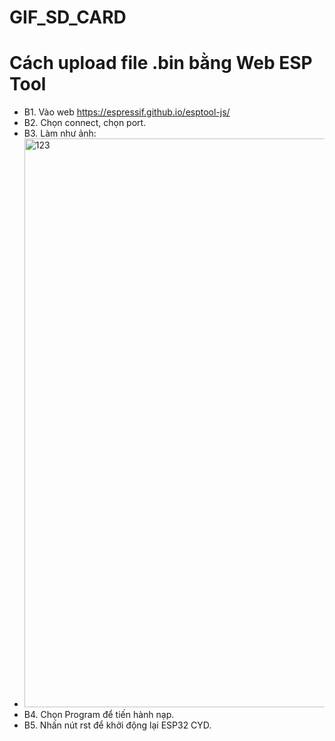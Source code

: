 # GIF_SD_CARD

# Cách upload file .bin bằng Web ESP Tool
  * B1. Vào web https://espressif.github.io/esptool-js/
  * B2. Chọn connect, chọn port.
  * B3. Làm như ảnh:
  * <img width="910" alt="123" src="https://github.com/user-attachments/assets/5a388ed2-791e-40ff-9d64-205cb50e5089" />
  * B4. Chọn Program để tiến hành nạp.
  * B5. Nhấn nút rst để khởi động lại ESP32 CYD.
